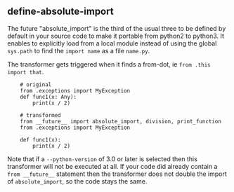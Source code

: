 ## define-absolute-import

The future "absolute_import" is the third of the usual three to be 
defined by default in your source code to make it portable from python2 to
python3. It enables to explicitly load from a local module instead of
using the global `sys.path` to find the `import name` as a file `name.py`.

The transformer gets triggered when it finds a from-dot, ie `from .this import that`.

        # original
        from .exceptions import MyException
        def func1(x: Any):
            print(x / 2)

        # transformed
        from __future__ import absolute_import, division, print_function
        from .exceptions import MyException
        
        def func1(x):
            print(x / 2)

Note that if a `--python-version` of 3.0 or later is selected then
this transformer will not be executed at all. If your code did
already contain a `from __future__` statement then the transformer
does not double the import of `absolute_import`, so the code stays
the same.

